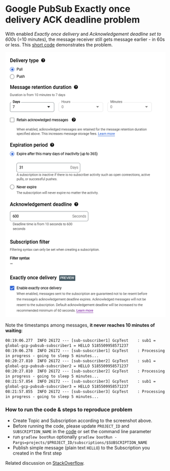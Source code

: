 # Google PubSub Exactly once delivery ACK deadline problem 


With enabled *Exactly once delivery* and *Acknowledgement deadline set to 600s* (=10 minutes), the message receiver still gets message earlier - in 60s or less. 
This [short code](/src/main/java/com/pubsub/exactlyonce/demo/DemoApplication.java) demonstrates the problem.


![img.png](/doc/img.png)

Note the timestamps among messages, **it never reaches 10 minutes of waiting**:
```
08:19:06.277  INFO 26172 --- [sub-subscriber1] GcpTest    : sub1 = global-gcp-pubsub-subscriber1 = HELLO 5185509958571237
08:19:06.278  INFO 26172 --- [sub-subscriber1] GcpTest    : Processing in progress - going to sleep 5 minutes...
08:20:27.810  INFO 26172 --- [sub-subscriber2] GcpTest    : sub1 = global-gcp-pubsub-subscriber2 = HELLO 5185509958571237
08:20:27.810  INFO 26172 --- [sub-subscriber2] GcpTest    : Processing in progress - going to sleep 5 minutes...
08:21:57.854  INFO 26172 --- [sub-subscriber3] GcpTest    : sub1 = global-gcp-pubsub-subscriber3 = HELLO 5185509958571237
08:21:57.855  INFO 26172 --- [sub-subscriber3] GcpTest    : Processing in progress - going to sleep 5 minutes...
```


### How to run the code & steps to reproduce problem
- Create Topic and Subscription according to the screenshot above.
- Before running the code, please update `PROJECT_ID` and `SUBSCRIPTION_NAME` in the [code](/src/main/java/com/pubsub/exactlyonce/demo/DemoApplication.java) or set the command line parameter
- run `gradlew bootRun` optionally `gradlew bootRun -Pargs=projects/$PROJECT_ID/subscriptions/$SUBSCRIPTION_NAME`
- Publish simple message (plain text `HELLO`) to the Subscription you created in the first step 

Related discussion on [StackOverflow](https://stackoverflow.com/questions/73076103/pub-sub-acknowledgement-deadline-is-ignored-when-used-exactly-once-delivery).
